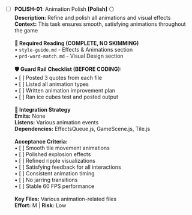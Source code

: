 - [ ] **POLISH-01**: Animation Polish **[Polish]** ⚪<br/>**Description:** Refine and polish all animations and visual effects<br/>**Context:** This task ensures smooth, satisfying animations throughout the game<br/><br/>**📖 Required Reading (COMPLETE, NO SKIMMING)**<br/>• `style-guide.md` - Effects & Animations section<br/>• `prd-word-match.md` - Visual Design section<br/><br/>**🛡️ Guard Rail Checklist (BEFORE CODING):**<br/>• [ ] Posted 3 quotes from each file<br/>• [ ] Listed all animation types<br/>• [ ] Written animation improvement plan<br/>• [ ] Ran ice cubes test and posted output<br/><br/>**🔗 Integration Strategy**<br/>**Emits:** None<br/>**Listens:** Various animation events<br/>**Dependencies:** EffectsQueue.js, GameScene.js, Tile.js<br/><br/>**Acceptance Criteria:**<br/>• [ ] Smooth tile movement animations<br/>• [ ] Polished explosion effects<br/>• [ ] Refined ripple visualizations<br/>• [ ] Satisfying feedback for all interactions<br/>• [ ] Consistent animation timing<br/>• [ ] No jarring transitions<br/>• [ ] Stable 60 FPS performance<br/><br/>**Key Files:** Various animation-related files<br/>**Effort:** M | **Risk:** Low
